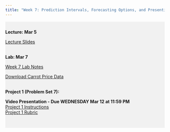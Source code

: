 ```yaml
---
title: "Week 7: Prediction Intervals, Forecasting Options, and Presenting in Tableau"
---
```


<div style="background-color:rgba(0, 0, 0, 0.0470588); text-align:left; vertical-align: middle; padding:10px 0;">

<b>Lecture: Mar 5</b> <br>

<a  href="/materials/unit_01/week_03/lecture_01_week_03.html" target="_blank">Lecture Slides</a> <br> <br>


<b>Lab: Mar 7</b> <br>

<a  href="/materials/unit_01/week_03/lab_01_week_03.html" target="_blank">Week 7 Lab Notes</a> <br> 

<a  href="/materials/unit_01/inputs/carrots_prices.csv" download>Download Carrot Price Data</a> <br> <br>


<b>Project 1 (Problem Set 7):</b> <br>

<b>Video Presentation - Due WEDNESDAY Mar 12 at 11:59 PM</b> <br>
<a  href="/materials/unit_01/project/project_1_instructions.html" target="_blank">Project 1 Instructions</a> <br> 
<a  href="/materials/unit_01/project/project_1_rubric.html" target="_blank">Project 1 Rubric</a> <br> <br> 


</div>

<br> 
